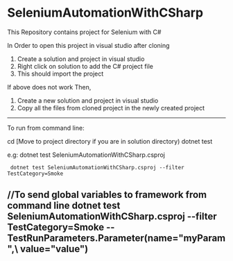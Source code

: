 # SeleniumAutomationWithCSharp
This Repository contains project for Selenium with C#

In Order to open this project in visual studio after cloning
1. Create a solution and project in visual studio
2. Right click on solution to add the C# project file
3. This should import the project

If above does not work
Then,

1. Create a new solution and project in visual studio
2. Copy all the files from cloned project in the newly created project
------------------------------------------------------------------------------------------------------
To run from command line:

cd <ProjectDirectory>  [Move to project directory if you are in solution directory)
dotnet test <csharp Project file name>

e.g: dotnet test SeleniumAutomationWithCSharp.csproj

     dotnet test SeleniumAutomationWithCSharp.csproj --filter TestCategory=Smoke 

  //To send global variables to framework from command line
     dotnet test SeleniumAutomationWithCSharp.csproj --filter TestCategory=Smoke -- TestRunParameters.Parameter\(name=\"myParam\",\ value=\"value\"\)
-------------------------------------------------------------------------------------------------------
